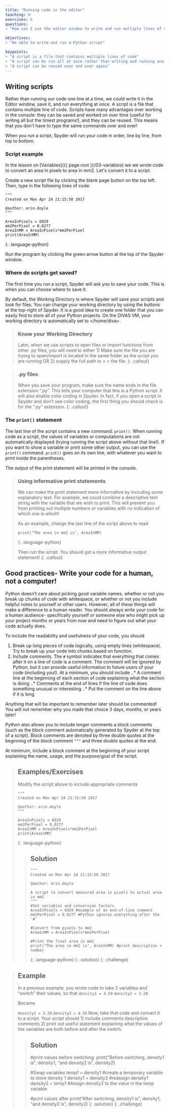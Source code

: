 ```yaml
---
title: "Running code in the editor"
teaching: 0
exercises: 0
questions:
- "How can I use the editor window to write and run multiple lines of code at once?"

objectives:
- "Be able to write and run a Python script"

keypoints:
- "A script is a file that contains multiple lines of code"
- "A script can be run all at once rather than writing and running one line at a time"
- "A script can be reused over and over again"
---
```


## Writing scripts

Rather than running our code one line at a time, we could write it in the Editor window, save it, and run everything at once.
A script is a file that contains multiple line of code.  Scripts have many advantages over working in the console: they can be 
saved and worked on over time (useful for writing all but the tiniest programs!), and they can be reused.  This means that you
don't have to type the same commands over and over!

When you run a script, Spyder will run your code in order, line by line, from top to bottom.

### Script example
In the lesson on [Variables]({{ page.root }}/03-variables) we we wrote code to convert an area in pixels to area in mm2.  Let's convert it to a script.

Create a new script file by clicking the blank page button on the top left.  Then, type in the following lines of code:

~~~
"""
Created on Mon Apr 24 21:15:50 2017

@author: erin.doyle
"""

AreaInPixels = 6929
mm2PerPixel = 0.0277
AreaInMM = AreaInPixels*mm2PerPixel
print(AreaInMM)
~~~ 
{: .language-python}

Run the program by clicking the green arrow button at the top of the Spyder window.

### Where do scripts get saved?

The first time you run a script, Spyder will ask you to save your code.  This is when you can choose where to save it.

By default, the Working Directory is where Spyder will save your scripts and look for files.  You can change your working
directory by using the buttons at the top-right of Spyder.  It is a good idea to create one folder that you can easily find to
store all of your Python projects.  On the DIVAS VM, your working directory is automatically set to </home/diva>.

> ### Know your Working Directory
> Later, when we use scripts to open files or import functions from other .py files, you will need to either 1) Make sure the 
> file you are trying to open/import is located in the same folder as the script you are running OR 2) supply the full path to > > the file.
{: .callout}

> ### .py files
> When you save your program, make sure the name ends in the file extension “.py”.  This tells  your computer that this is a 
> Python script.  It will also enable color coding in Spyder.  In fact, if you open a script in Spyder and don’t see color 
> coding, the first thing you should check is for the “.py” extension.
{: .callout}

### The ```print()``` statement
The last line of the script contains a new command: ```print()```.  When running code as a script, the values of variables or 
computations are not automatically displayed (trying running the script above without that line!).  If you want to show a 
variable or print some other output, you can use the ```print()``` command.  ```print()``` goes on its own line, with whatever 
you want to print inside the parentheses.

The output of the print statement will be printed in the console.

> ### Using informative print statements
> We can make the print statement more informative by including some explanatory text.  For example, we could combine a 
> descriptive text string with the variable that we wish to print.  This will prevent you from printing out multiple numbers or 
> variables with no indication of which one is which!
>
> As an example, change the last line of the script above to read
> ~~~
> print("The area in mm2 is", AreaInMM)
> ~~~
> {: .language-python}
>
> Then run the script.  You should get a more informative output statement!
{: .callout}

## Good practices- Write your code for a human, not a computer!

Python doesn’t care about picking good variable names, whether or not you break up chunks of code with whitespace, or whether or 
not you include helpful notes to yourself or other users.  However, all of these things will make a difference to a human 
reader.  You should always write your code for a human audience- specifically yourself or someone else who might pick up your 
project months or years from now and need to figure out what your code actually does.

To include the readability and usefulness of your code, you should
1. Break up long pieces of code logically, using empty lines (whitespace).  Try to break up your code into chunks based on 
function.
2. Include comments.  The ```#``` symbol indicates that everything that comes after it on a line of code is a comment.  The 
comment will be ignored by Python, but it can provide useful information to future users of your code (including you!).  At a 
minimum, you should include
..* A comment line at the beginning of each section of code explaining what the section is doing
..* Comments at the end of lines if the line of code does something unusual or interesting
..* Put the comment on the line above if it is long

Anything that will be important to remember later should be commented!  You will not remember why you made that choice 3 days, 
months, or years later!

Python also allows you to include longer comments a block comments (such as the block comment automatically generated by Spyder 
at the top of a script).  Block comments are denoted by three double quotes at the beginning of the block comment ```"""``` and three 
double quotes at the end. 

At minimum, include a block comment at the beginning of your script explaining the name, usage, and the purpose/goal of the 
script.

> ## Examples/Exercises
> Modify the script above to include appropriate comments
> ~~~ 
> """
> Created on Mon Apr 24 21:15:50 2017
> 
> @author: erin.doyle
> """
> 
> AreaInPixels = 6929
> mm2PerPixel = 0.0277
> AreaInMM = AreaInPixels*mm2PerPixel
> print(AreaInMM)
> ~~~
> {: .language-python}
> > ## Solution
> > ~~~
> > """
> > Created on Mon Apr 24 21:15:50 2017
> > 
> > @author: erin.doyle
> > 
> > A script to convert measured area in pixels to actual area in mm2
> > """
> > #Set variables and conversion factors
> > AreaInPixels = 6929 #example of an end-of-line comment
> > mm2PerPixel = 0.0277 #Python ignores everything after the '#'
> > 
> > #Convert from pixels to mm2
> > AreaInMM = AreaInPixels*mm2PerPixel
> > 
> > #Print the final area in mm2
> > print("The area in mm2 is", AreaInMM) #print description + number
> > ~~~
> > {: .language-python}
> {: .solution}
{: .challenge}

> ## Example
> In a previous example, you wrote code to take 2 variables and “switch” their values, so that
> `density1 = 4.59`
> `density2 = 3.28`
> 
> Became
> 
> `density1 = 3.28`
> `density2 = 4.59`
>Now, take that code and convert it to a script.  Your script should 1) include comments descriptive comments 2) print out useful statement explaining what the values of the variables are both before and after the switch.
> > ## Solution
> > #print values before switching:
> > print(“Before switching, density1 is”, density1, “and density2 is”, density2) 
> >
> >
> > #Swap variables
> > temp1 = density1 #create a temporary variable to store density 1
> > density1 = density2 #reassign density1
> > density2 = temp1 #Assign density2 to the value in the temp variable
> > 
> > #print values after
> > print(“After switching, density1 is”, density1, “and density2 is”, density2)
> {: .solution}
{: .challenge}
